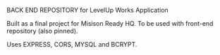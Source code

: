 BACK END REPOSITORY for LevelUp Works Application

Built as a final project for Misison Ready HQ.
To be used with front-end repository (also pinned).

Uses EXPRESS, CORS, MYSQL and BCRYPT.